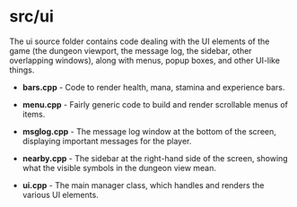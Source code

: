 # src/ui

The ui source folder contains code dealing with the UI elements of the game (the dungeon viewport, the message log, the sidebar, other overlapping windows),
along with menus, popup boxes, and other UI-like things.

* **bars.cpp** - Code to render health, mana, stamina and experience bars.

* **menu.cpp** - Fairly generic code to build and render scrollable menus of items.

* **msglog.cpp** - The message log window at the bottom of the screen, displaying important messages for the player.

* **nearby.cpp** - The sidebar at the right-hand side of the screen, showing what the visible symbols in the dungeon view mean.

* **ui.cpp** - The main manager class, which handles and renders the various UI elements.
